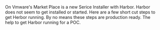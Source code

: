 On Vmware's Market Place is a new Serice Installer with Harbor. 
Harbor does not seem to get installed or started. 
Here are a few short cut steps to get Herbor running.
By no means these steps are production ready. 
The help to get Harbor running for a POC. 

